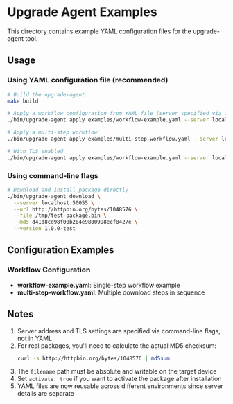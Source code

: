 # Upgrade Agent Examples

This directory contains example YAML configuration files for the upgrade-agent tool.

## Usage

### Using YAML configuration file (recommended)

```bash
# Build the upgrade-agent
make build

# Apply a workflow configuration from YAML file (server specified via flags)
./bin/upgrade-agent apply examples/workflow-example.yaml --server localhost:50055

# Apply a multi-step workflow
./bin/upgrade-agent apply examples/multi-step-workflow.yaml --server localhost:50055

# With TLS enabled
./bin/upgrade-agent apply examples/workflow-example.yaml --server localhost:50055 --tls
```

### Using command-line flags

```bash
# Download and install package directly
./bin/upgrade-agent download \
  --server localhost:50055 \
  --url http://httpbin.org/bytes/1048576 \
  --file /tmp/test-package.bin \
  --md5 d41d8cd98f00b204e9800998ecf8427e \
  --version 1.0.0-test
```

## Configuration Examples

### Workflow Configuration
- **workflow-example.yaml**: Single-step workflow example
- **multi-step-workflow.yaml**: Multiple download steps in sequence

## Notes

1. Server address and TLS settings are specified via command-line flags, not in YAML
2. For real packages, you'll need to calculate the actual MD5 checksum:
   ```bash
   curl -s http://httpbin.org/bytes/1048576 | md5sum
   ```
3. The `filename` path must be absolute and writable on the target device
4. Set `activate: true` if you want to activate the package after installation
5. YAML files are now reusable across different environments since server details are separate